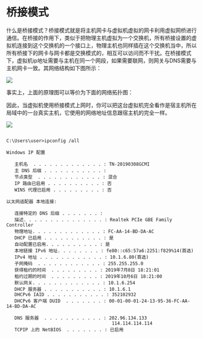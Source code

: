 # 桥接模式

什么是桥接模式？桥接模式就是将主机网卡与虚拟机虚拟的网卡利用虚拟网桥进行通信。在桥接的作用下，类似于把物理主机虚拟为一个交换机，所有桥接设置的虚拟机连接到这个交换机的一个接口上，物理主机也同样插在这个交换机当中，所以所有桥接下的网卡与网卡都是交换模式的，相互可以访问而不干扰。在桥接模式下，虚拟机ip地址需要与主机在同一个网段，如果需要联网，则网关与DNS需要与主机网卡一致。其网络结构如下图所示：

![](https://gitee.com/morris131/morris-book/raw/master/Linux/vmware/image/桥接模式.png)


事实上，上面的原理图可以等价为下面的网络拓扑图：


因此，当虚拟机使用桥接模式上网时，你可以把这台虚拟机完全看作是宿主机所在局域中的一台真实主机，它使用的网络地址信息跟宿主机的完全一样。

![](https://gitee.com/morris131/morris-book/raw/master/Linux/vmware/image/桥接模式等价图.jpg)

```

C:\Users\user>ipconfig /all

Windows IP 配置

   主机名  . . . . . . . . . . . . . : TN-20190308GCMI
   主 DNS 后缀 . . . . . . . . . . . :
   节点类型  . . . . . . . . . . . . : 混合
   IP 路由已启用 . . . . . . . . . . : 否
   WINS 代理已启用 . . . . . . . . . : 否

以太网适配器 本地连接:

   连接特定的 DNS 后缀 . . . . . . . :
   描述. . . . . . . . . . . . . . . : Realtek PCIe GBE Family Controller
   物理地址. . . . . . . . . . . . . : FC-AA-14-BD-DA-AC
   DHCP 已启用 . . . . . . . . . . . : 是
   自动配置已启用. . . . . . . . . . : 是
   本地链接 IPv6 地址. . . . . . . . : fe80::c65:57a6:2251:f829%14(首选)
   IPv4 地址 . . . . . . . . . . . . : 10.1.6.80(首选)
   子网掩码  . . . . . . . . . . . . : 255.255.255.0
   获得租约的时间  . . . . . . . . . : 2019年7月8日 18:21:01
   租约过期的时间  . . . . . . . . . : 2019年10月6日 18:21:00
   默认网关. . . . . . . . . . . . . : 10.1.6.254
   DHCP 服务器 . . . . . . . . . . . : 10.1.6.1
   DHCPv6 IAID . . . . . . . . . . . : 352102932
   DHCPv6 客户端 DUID  . . . . . . . : 00-01-00-01-24-13-95-36-FC-AA-14-BD-DA-AC

   DNS 服务器  . . . . . . . . . . . : 202.96.134.133
                                       114.114.114.114
   TCPIP 上的 NetBIOS  . . . . . . . : 已启用                                                                                                                                                             
```

